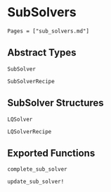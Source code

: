 # SubSolvers  
```@contents
Pages = ["sub_solvers.md"]
```

## Abstract Types
```@docs
SubSolver

SubSolverRecipe
```

## SubSolver Structures
```@docs
LQSolver

LQSolverRecipe

```

## Exported Functions
```@docs
complete_sub_solver

update_sub_solver!
```
